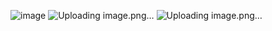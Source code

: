 ![image](https://github.com/user-attachments/assets/7c11b1be-ad37-407f-af32-7ccf910f8811)
![Uploading image.png…]()
![Uploading image.png…]()
